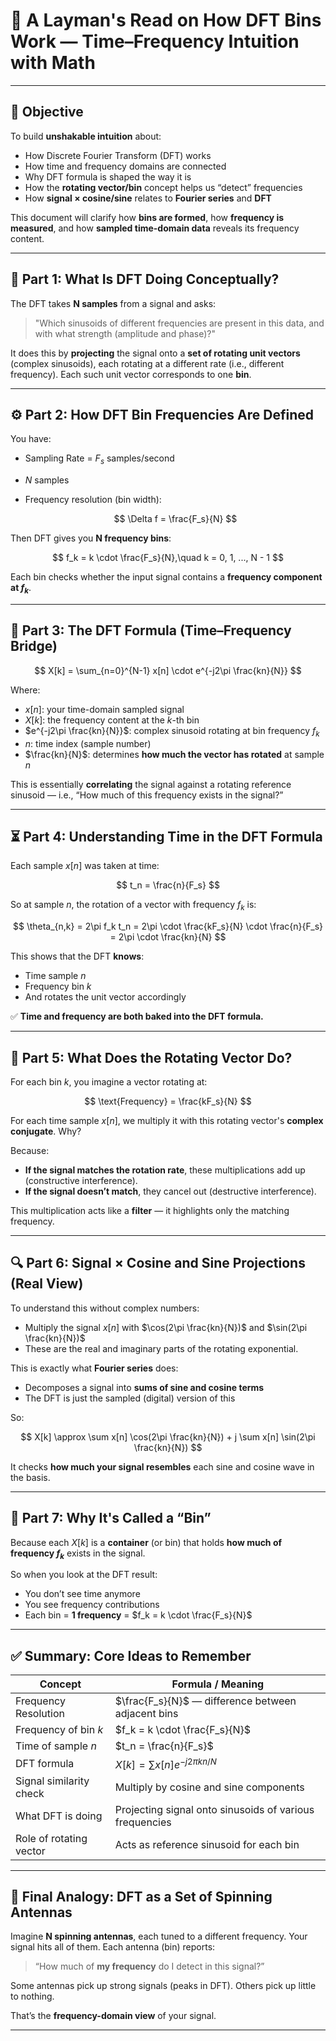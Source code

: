 # 📘 A Layman's Read on How DFT Bins Work — Time–Frequency Intuition with Math

---

## 🎯 Objective

To build **unshakable intuition** about:

* How Discrete Fourier Transform (DFT) works
* How time and frequency domains are connected
* Why DFT formula is shaped the way it is
* How the **rotating vector/bin** concept helps us “detect” frequencies
* How **signal × cosine/sine** relates to **Fourier series** and **DFT**

This document will clarify how **bins are formed**, how **frequency is measured**, and how **sampled time-domain data** reveals its frequency content.

---

## 🧱 Part 1: What Is DFT Doing Conceptually?

The DFT takes **N samples** from a signal and asks:

> "Which sinusoids of different frequencies are present in this data, and with what strength (amplitude and phase)?"

It does this by **projecting** the signal onto a **set of rotating unit vectors** (complex sinusoids), each rotating at a different rate (i.e., different frequency). Each such unit vector corresponds to one **bin**.

---

## ⚙️ Part 2: How DFT Bin Frequencies Are Defined

You have:

* Sampling Rate = $F_s$ samples/second
* $N$ samples
* Frequency resolution (bin width):

  $$
  \Delta f = \frac{F_s}{N}
  $$

Then DFT gives you **N frequency bins**:

$$
f_k = k \cdot \frac{F_s}{N},\quad k = 0, 1, ..., N - 1
$$

Each bin checks whether the input signal contains a **frequency component at $f_k$**.

---

## 🧠 Part 3: The DFT Formula (Time–Frequency Bridge)

$$
X[k] = \sum_{n=0}^{N-1} x[n] \cdot e^{-j2\pi \frac{kn}{N}}
$$

Where:

* $x[n]$: your time-domain sampled signal
* $X[k]$: the frequency content at the $k$-th bin
* $e^{-j2\pi \frac{kn}{N}}$: complex sinusoid rotating at bin frequency $f_k$
* $n$: time index (sample number)
* $\frac{kn}{N}$: determines **how much the vector has rotated** at sample $n$

This is essentially **correlating** the signal against a rotating reference sinusoid — i.e., “How much of this frequency exists in the signal?”

---

## ⏳ Part 4: Understanding Time in the DFT Formula

Each sample $x[n]$ was taken at time:

$$
t_n = \frac{n}{F_s}
$$

So at sample $n$, the rotation of a vector with frequency $f_k$ is:

$$
\theta_{n,k} = 2\pi f_k t_n = 2\pi \cdot \frac{kF_s}{N} \cdot \frac{n}{F_s} = 2\pi \cdot \frac{kn}{N}
$$

This shows that the DFT **knows**:

* Time sample $n$
* Frequency bin $k$
* And rotates the unit vector accordingly

✅ **Time and frequency are both baked into the DFT formula.**

---

## 🔄 Part 5: What Does the Rotating Vector Do?

For each bin $k$, you imagine a vector rotating at:

$$
\text{Frequency} = \frac{kF_s}{N}
$$

For each time sample $x[n]$, we multiply it with this rotating vector's **complex conjugate**. Why?

Because:

* **If the signal matches the rotation rate**, these multiplications add up (constructive interference).
* **If the signal doesn’t match**, they cancel out (destructive interference).

This multiplication acts like a **filter** — it highlights only the matching frequency.

---

## 🔍 Part 6: Signal × Cosine and Sine Projections (Real View)

To understand this without complex numbers:

* Multiply the signal $x[n]$ with $\cos(2\pi \frac{kn}{N})$ and $\sin(2\pi \frac{kn}{N})$
* These are the real and imaginary parts of the rotating exponential.

This is exactly what **Fourier series** does:

* Decomposes a signal into **sums of sine and cosine terms**
* The DFT is just the sampled (digital) version of this

So:

$$
X[k] \approx \sum x[n] \cos(2\pi \frac{kn}{N}) + j \sum x[n] \sin(2\pi \frac{kn}{N})
$$

It checks **how much your signal resembles** each sine and cosine wave in the basis.

---

## 🧠 Part 7: Why It's Called a “Bin”

Because each $X[k]$ is a **container** (or bin) that holds **how much of frequency $f_k$** exists in the signal.

So when you look at the DFT result:

* You don’t see time anymore
* You see frequency contributions
* Each bin = **1 frequency** = $f_k = k \cdot \frac{F_s}{N}$

---

## ✅ Summary: Core Ideas to Remember

| Concept                 | Formula / Meaning                                       |
| ----------------------- | ------------------------------------------------------- |
| Frequency Resolution    | $\frac{F_s}{N}$ — difference between adjacent bins      |
| Frequency of bin $k$    | $f_k = k \cdot \frac{F_s}{N}$                           |
| Time of sample $n$      | $t_n = \frac{n}{F_s}$                                   |
| DFT formula             | $X[k] = \sum x[n] e^{-j2\pi kn/N}$                      |
| Signal similarity check | Multiply by cosine and sine components                  |
| What DFT is doing       | Projecting signal onto sinusoids of various frequencies |
| Role of rotating vector | Acts as reference sinusoid for each bin                 |

---

## 🔁 Final Analogy: DFT as a Set of Spinning Antennas

Imagine **N spinning antennas**, each tuned to a different frequency. Your signal hits all of them. Each antenna (bin) reports:

> “How much of **my frequency** do I detect in this signal?”

Some antennas pick up strong signals (peaks in DFT). Others pick up little to nothing.

That’s the **frequency-domain view** of your signal.

---
